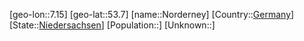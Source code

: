 ﻿---
location: [53.7,7.15]
type: City
tags:
- geo/City


SpocWebEntityId: 32947
isDeleted: false
confidential: public

---
[geo-lon::7.15]
[geo-lat::53.7]
[name::Norderney]
[Country::[Germany](geo/Continent/Europe/Germany.md)]
[State::[Niedersachsen](geo/Continent/Europe/Germany/Niedersachsen.md)]
[Population::]
[Unknown::]

